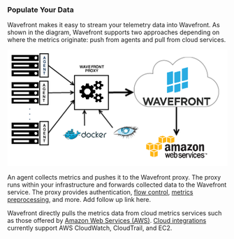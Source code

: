 ### Populate Your Data

Wavefront makes it easy to stream your telemetry data into Wavefront. As shown in the diagram, Wavefront supports two approaches depending on where the metrics originate: push from agents and pull from cloud services.

![Wavefront architecture](images/wavefront_architecture.png)

An agent collects metrics and pushes it to the Wavefront proxy. The proxy runs within your infrastructure and forwards collected data to the Wavefront service. The proxy provides authentication, [flow control](https://community.wavefront.com/docs/DOC-1034), [metrics preprocessing](https://community.wavefront.com/docs/DOC-1207), and more. Add follow up link here.

Wavefront directly pulls the metrics data from cloud metrics services such as those offered by [Amazon Web Services (AWS)](https://aws.amazon.com). [Cloud integrations](https://community.wavefront.com/docs/DOC-1032) currently support AWS CloudWatch, CloudTrail, and EC2.


